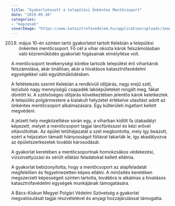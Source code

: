 ```yaml
---
title: "Gyakorlatozott a települési Önkéntes Mentőcsoport"
date: "2019-05-10"
categories:
- "kepzesek"
coverImage: "https://www.katasztrofavedelem.hu/application/uploads/images/header/767934.jpg"
---
```

2019. május 10-én szinten tartó gyakorlatot tartott Kelebián a települési önkéntes mentőcsoport. Fő cél a vihar okozta károk felszámolásban való közreműködés gyakorlati fogásainak elmélyítése volt.

A mentőcsoport tevékenységi körébe tartozik települést érő viharkárok felszámolása, akár önállóan, akár a hivatásos katasztrófavédelmi egységekkel való együttműködésben.

A feltételezés szerint Kelebián a rendkívüli időjárás, nagy erejű szél, lezúduló nagy mennyiségű csapadék lakóépületeket rongált meg, fákat döntött ki. A szélsőséges időjárás következtében jelentős károk keletkeztek. A település polgármestere a kialakult helyzetet értékelve utasítást adott az önkéntes mentőcsoport alkalmazására. Egy külterületi ingatlant kellett megvédeni.

A jelzett hely megközelítése során egy, a viharban kidőlt fa útakadályt képezett, melyet a mentőcsoport tagjai láncfűrésszel és kézi erővel eltávolítottak. Az épület tetőhéjazatát a szél megbontotta, mely így beázott, ezért a héjazaton támadt hiányosságot fóliával takarták le, így akadályozva az épületszerkezetek további károsodását.

A gyakorlat keretében a mentőcsoportnak homokzsákos védekezési, vízszivattyúzási és sérült ellátási feladatokat kellett ellátnia.

A gyakorlat bebizonyította, hogy a mentőcsoport az alapfeladatát megfelelően és fegyelmezetten képes ellátni. A minősítés keretében megszerzett képességeit szinten tartotta, továbbra is alkalmas a hivatásos katasztrófavédelmi egységek munkájának támogatására.

A Bács-Kiskun Megyei Polgári Védelmi Szövetség a gyakorlat megvalósulását tagjai részvételével és anyagi hozzájárulással támogatta.